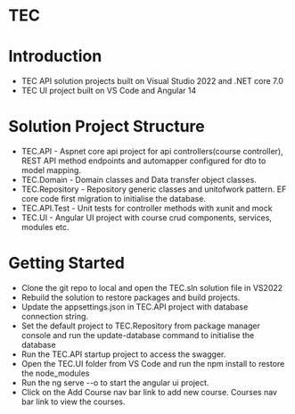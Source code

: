 # TEC

# Introduction 
- TEC API solution projects built on Visual Studio 2022 and .NET core 7.0
- TEC UI project built on VS Code and Angular 14

# Solution Project Structure
- TEC.API - Aspnet core api project for api controllers(course controller), REST API method endpoints and automapper configured for dto to model mapping.
- TEC.Domain - Domain classes and Data transfer object classes.
- TEC.Repository - Repository generic classes and unitofwork pattern. EF core code first migration to initialise the database.
- TEC.API.Test - Unit tests for controller methods with xunit and mock 
- TEC.UI - Angular UI project with course crud components, services, modules etc.

# Getting Started
- Clone the git repo to local and open the TEC.sln solution file in VS2022
- Rebuild the solution to restore packages and build projects.
- Update the appsettings.json in TEC.API project with database connection string.
- Set the default project to TEC.Repository from package manager console and run the update-database command to initialise the database 
- Run the TEC.API startup project to access the swagger.
- Open the TEC.UI folder from VS Code and run the npm install to restore the node_modules
- Run the ng serve --o to start the angular ui project.
- Click on the Add Course nav bar link to add new course. Courses nav bar link to view the courses.  